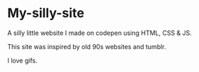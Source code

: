 # My-silly-site

A silly little website I made on codepen using HTML, CSS & JS. 

This site was inspired by old 90s websites and tumblr.

I love gifs. 
